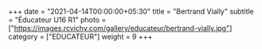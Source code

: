 +++
date = "2021-04-14T00:00:00+05:30"
title = "Bertrand Vially"
subtitle = "Éducateur U16 R1"
photo = ["https://images.rcvichy.com/gallery/educateur/bertrand-vially.jpg"]
category = ["EDUCATEUR"]
weight = 9
+++ 


